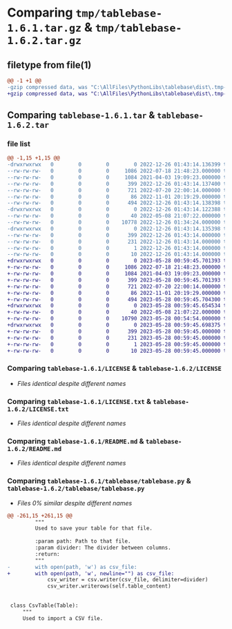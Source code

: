 # Comparing `tmp/tablebase-1.6.1.tar.gz` & `tmp/tablebase-1.6.2.tar.gz`

## filetype from file(1)

```diff
@@ -1 +1 @@
-gzip compressed data, was "C:\AllFiles\PythonLibs\tablebase\dist\.tmp-hdzlg_x6\tablebase-1.6.1.tar", last modified: Mon Dec 26 01:43:14 2022, max compression
+gzip compressed data, was "C:\AllFiles\PythonLibs\tablebase\dist\.tmp-wl7xyb_b\tablebase-1.6.2.tar", last modified: Sun May 28 00:59:45 2023, max compression
```

## Comparing `tablebase-1.6.1.tar` & `tablebase-1.6.2.tar`

### file list

```diff
@@ -1,15 +1,15 @@
-drwxrwxrwx   0        0        0        0 2022-12-26 01:43:14.136399 tablebase-1.6.1/
--rw-rw-rw-   0        0        0     1086 2022-07-18 21:48:23.000000 tablebase-1.6.1/LICENSE
--rw-rw-rw-   0        0        0     1084 2021-04-03 19:09:23.000000 tablebase-1.6.1/LICENSE.txt
--rw-rw-rw-   0        0        0      399 2022-12-26 01:43:14.137400 tablebase-1.6.1/PKG-INFO
--rw-rw-rw-   0        0        0      721 2022-07-20 22:00:14.000000 tablebase-1.6.1/README.md
--rw-rw-rw-   0        0        0       86 2022-11-01 20:19:29.000000 tablebase-1.6.1/pyproject.toml
--rw-rw-rw-   0        0        0      494 2022-12-26 01:43:14.138398 tablebase-1.6.1/setup.cfg
-drwxrwxrwx   0        0        0        0 2022-12-26 01:43:14.122388 tablebase-1.6.1/tablebase/
--rw-rw-rw-   0        0        0       40 2022-05-08 21:07:22.000000 tablebase-1.6.1/tablebase/__init__.py
--rw-rw-rw-   0        0        0    10778 2022-12-26 01:34:24.000000 tablebase-1.6.1/tablebase/tablebase.py
-drwxrwxrwx   0        0        0        0 2022-12-26 01:43:14.135398 tablebase-1.6.1/tablebase.egg-info/
--rw-rw-rw-   0        0        0      399 2022-12-26 01:43:14.000000 tablebase-1.6.1/tablebase.egg-info/PKG-INFO
--rw-rw-rw-   0        0        0      231 2022-12-26 01:43:14.000000 tablebase-1.6.1/tablebase.egg-info/SOURCES.txt
--rw-rw-rw-   0        0        0        1 2022-12-26 01:43:14.000000 tablebase-1.6.1/tablebase.egg-info/dependency_links.txt
--rw-rw-rw-   0        0        0       10 2022-12-26 01:43:14.000000 tablebase-1.6.1/tablebase.egg-info/top_level.txt
+drwxrwxrwx   0        0        0        0 2023-05-28 00:59:45.701393 tablebase-1.6.2/
+-rw-rw-rw-   0        0        0     1086 2022-07-18 21:48:23.000000 tablebase-1.6.2/LICENSE
+-rw-rw-rw-   0        0        0     1084 2021-04-03 19:09:23.000000 tablebase-1.6.2/LICENSE.txt
+-rw-rw-rw-   0        0        0      399 2023-05-28 00:59:45.701393 tablebase-1.6.2/PKG-INFO
+-rw-rw-rw-   0        0        0      721 2022-07-20 22:00:14.000000 tablebase-1.6.2/README.md
+-rw-rw-rw-   0        0        0       86 2022-11-01 20:19:29.000000 tablebase-1.6.2/pyproject.toml
+-rw-rw-rw-   0        0        0      494 2023-05-28 00:59:45.704300 tablebase-1.6.2/setup.cfg
+drwxrwxrwx   0        0        0        0 2023-05-28 00:59:45.654534 tablebase-1.6.2/tablebase/
+-rw-rw-rw-   0        0        0       40 2022-05-08 21:07:22.000000 tablebase-1.6.2/tablebase/__init__.py
+-rw-rw-rw-   0        0        0    10790 2023-05-28 00:54:54.000000 tablebase-1.6.2/tablebase/tablebase.py
+drwxrwxrwx   0        0        0        0 2023-05-28 00:59:45.698375 tablebase-1.6.2/tablebase.egg-info/
+-rw-rw-rw-   0        0        0      399 2023-05-28 00:59:45.000000 tablebase-1.6.2/tablebase.egg-info/PKG-INFO
+-rw-rw-rw-   0        0        0      231 2023-05-28 00:59:45.000000 tablebase-1.6.2/tablebase.egg-info/SOURCES.txt
+-rw-rw-rw-   0        0        0        1 2023-05-28 00:59:45.000000 tablebase-1.6.2/tablebase.egg-info/dependency_links.txt
+-rw-rw-rw-   0        0        0       10 2023-05-28 00:59:45.000000 tablebase-1.6.2/tablebase.egg-info/top_level.txt
```

### Comparing `tablebase-1.6.1/LICENSE` & `tablebase-1.6.2/LICENSE`

 * *Files identical despite different names*

### Comparing `tablebase-1.6.1/LICENSE.txt` & `tablebase-1.6.2/LICENSE.txt`

 * *Files identical despite different names*

### Comparing `tablebase-1.6.1/README.md` & `tablebase-1.6.2/README.md`

 * *Files identical despite different names*

### Comparing `tablebase-1.6.1/tablebase/tablebase.py` & `tablebase-1.6.2/tablebase/tablebase.py`

 * *Files 0% similar despite different names*

```diff
@@ -261,15 +261,15 @@
         """
         Used to save your table for that file.
 
         :param path: Path to that file.
         :param divider: The divider between columns.
         :return:
         """
-        with open(path, 'w') as csv_file:
+        with open(path, 'w', newline="") as csv_file:
             csv_writer = csv.writer(csv_file, delimiter=divider)
             csv_writer.writerows(self.table_content)
 
 
 class CsvTable(Table):
     """
     Used to import a CSV file.
```

